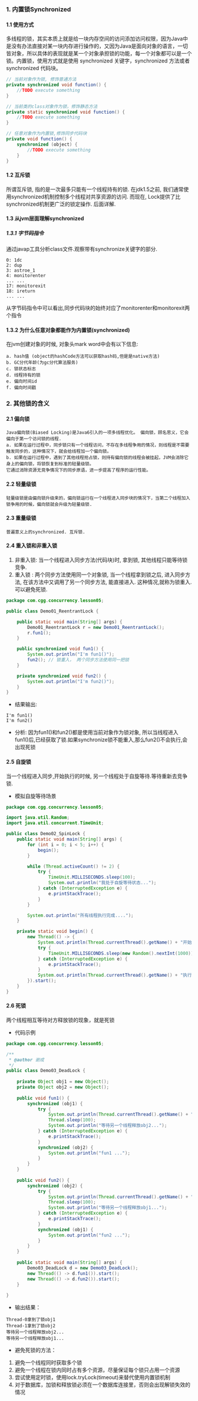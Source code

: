 ### 1. 内置锁Synchronized
#### 1.1 使用方式
多线程的锁，其实本质上就是给一块内存空间的访问添加访问权限，因为Java中是没有办法直接对某一块内存进行操作的，又因为Java是面向对象的语言，一切皆对象，所以具体的表现就是某一个对象承担锁的功能，每一个对象都可以是一个锁。内置锁，使用方式就是使用 synchronized 关键字，synchronized 方法或者 synchronized 代码块。

```java
// 当前对象作为锁, 修饰普通方法 
private synchronized void function() {
    //TODO execute something
}

// 当前类的class对象作为锁，修饰静态方法
private static synchronized void function() {
    //TODO execute something
}

// 任意对象作为内置锁,修饰同步代码块
private void function() {
    synchronized (object) {
        //TODO execute something
    }
}

```
#### 1.2 互斥锁
所谓互斥锁, 指的是一次最多只能有一个线程持有的锁. 在jdk1.5之前, 我们通常使用synchronized机制控制多个线程对共享资源的访问. 而现在, Lock提供了比synchronized机制更广泛的锁定操作. 后面详解.

#### 1.3 从jvm层面理解synchronized
##### 1.3.1 字节码指令
通过javap工具分析class文件.观察带有synchronize关键字的部分.
```
0: 1dc
2: dup
3: astroe_1
4: monitorenter
... ...
17: monitorexit
18: ireturn
... ...
```
从字节码指令中可以看出,同步代码块的始终对应了monitorenter和monitorexit两个指令

#### 1.3.2 为什么任意对象都能作为内置锁(synchronized)
在jvm创建对象的时候, 对象头mark word中会有以下信息:
```
a. hash值 (object的hashCode方法可以获取hash码,但是是native方法)
b. GC分代年龄(为gc分代算法服务)
c. 锁状态标志
d. 线程持有的锁
e. 偏向时间id
f. 偏向时间戳
```

### 2. 其他锁的含义
#### 2.1 偏向锁
```
Java偏向锁(Biased Locking)是Java6引入的一项多线程优化。 偏向锁，顾名思义，它会偏向于第一个访问锁的线程.
a. 如果在运行过程中，同步锁只有一个线程访问，不存在多线程争用的情况，则线程是不需要触发同步的，这种情况下，就会给线程加一个偏向锁。 
b. 如果在运行过程中，遇到了其他线程抢占锁，则持有偏向锁的线程会被挂起，JVM会消除它身上的偏向锁，将锁恢复到标准的轻量级锁。
它通过消除资源无竞争情况下的同步原语，进一步提高了程序的运行性能。
```

#### 2.2 轻量级锁
```
轻量级锁是由偏向锁升级来的，偏向锁运行在一个线程进入同步块的情况下，当第二个线程加入锁争用的时候，偏向锁就会升级为轻量级锁.
```
#### 2.3 重量级锁
```	
普遍意义上的synchronized. 互斥锁.
```

#### 2.4 重入锁和非重入锁

1. 非重入锁: 当一个线程进入同步方法(代码块)时, 拿到锁, 其他线程只能等待锁竞争.
2. 重入锁 : 两个同步方法使用同一个对象锁, 当一个线程拿到锁之后, 进入同步方法, 在该方法中又调用了另一个同步方法, 能直接进入. 这种情况,就称为锁重入. 可以避免死锁.

```java
package com.cgg.concurrency.lesson05;

public class Demo01_ReentrantLock {

    public static void main(String[] args) {
        Demo01_ReentrantLock r = new Demo01_ReentrantLock();
        r.fun1();
    }

    public synchronized void fun1() {
        System.out.println("I'm fun1()");
        fun2(); // 锁重入， 两个同步方法使用同一把锁
    }

    private synchronized void fun2() {
        System.out.println("I'm fun2()");
    }
}
```
- 结果输出:
```
I'm fun1()
I'm fun2()
```
- 分析: 因为fun1()和fun2()都是使用当前对象作为锁对象, 所以当线程进入fun1()后,已经获取了锁.如果synchronize锁不能重入,那么fun2()不会执行,会出现死锁

#### 2.5 自旋锁
当一个线程进入同步,开始执行的时候, 另一个线程处于自旋等待.等待重新去竞争锁.
- 模拟自旋等待场景
```java
package com.cgg.concurrency.lesson05;

import java.util.Random;
import java.util.concurrent.TimeUnit;

public class Demo02_SpinLock {
    public static void main(String[] args) {
        for (int i = 0; i < 5; i++) {
            begin();
        }

        while (Thread.activeCount() != 2) {
            try {
                TimeUnit.MILLISECONDS.sleep(100);
                System.out.println("我处于自旋等待状态...");
            } catch (InterruptedException e) {
                e.printStackTrace();
            }
        }

        System.out.println("所有线程执行完成....");
    }

    private static void begin() {
        new Thread(() -> {
            System.out.println(Thread.currentThread().getName() + "开始执行...");
            try {
                TimeUnit.MILLISECONDS.sleep(new Random().nextInt(1000));
            } catch (InterruptedException e) {
                e.printStackTrace();
            }
            System.out.println(Thread.currentThread().getName() + "执行完成...");
        }).start();
    }
}
```

#### 2.6 死锁

两个线程相互等待对方释放锁的现象，就是死锁

- 代码示例
```java
package com.cgg.concurrency.lesson05;

/**
 * @author 谢成
 */
public class Demo03_DeadLock {
	
	private Object obj1 = new Object();
	private Object obj2 = new Object();
	
	public void fun1() {
		synchronized (obj1) {
			try {
				System.out.println(Thread.currentThread().getName() + "拿到了锁obj1");
				Thread.sleep(100);
				System.out.println("等待另一个线程释放obj2...");
			} catch (InterruptedException e) {
				e.printStackTrace();
			}
			synchronized (obj2) {
				System.out.println("fun1 ...");
			}
		}
	}
	
	public void fun2() {
		synchronized (obj2) {
			try {
				System.out.println(Thread.currentThread().getName() + "拿到了锁obj2");
				Thread.sleep(100);
				System.out.println("等待另一个线程释放obj1...");
			} catch (InterruptedException e) {
				e.printStackTrace();
			}
			synchronized (obj1) {
				System.out.println("fun2 ...");
			}
		}
	}
	
	public static void main(String[] args) {
		Demo03_DeadLock d = new Demo03_DeadLock();
		new Thread(() -> d.fun1()).start();
		new Thread(() -> d.fun2()).start();
	}
	
}
```

- 输出结果：
```
Thread-0拿到了锁obj1
Thread-1拿到了锁obj2
等待另一个线程释放obj2...
等待另一个线程释放obj1...
```

- 避免死锁的方法：
1. 避免一个线程同时获取多个锁
2. 避免一个线程在锁内同时占有多个资源，尽量保证每个锁只占用一个资源
3. 尝试使用定时锁，使用lock.tryLock(timeout)来替代使用内置锁机制
4. 对于数据库，加锁和释放锁必须在一个数据库连接里，否则会出现解锁失效的情况
